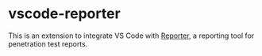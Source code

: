 # vscode-reporter

This is an extension to integrate VS Code with [Reporter](https://github.com/JJK96/reporter), a reporting tool for penetration test reports.
